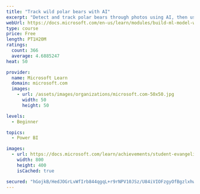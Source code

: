 ```yaml
---
title: "Track wild polar bears with AI"
excerpt: "Detect and track polar bears through photos using AI, then use Power BI to show where polar bears are being spotted."
webUrl: https://docs.microsoft.com/en-us/learn/modules/build-ml-model-with-azure-stream-analytics/
type: course
price: Free
length: PT1H20M
ratings:
  count: 366
  average: 4.6885247
heat: 50

provider:
  name: Microsoft Learn
  domain: microsoft.com
  images:
    - url: /assets/images/organizations/microsoft.com-50x50.jpg
      width: 50
      height: 50

levels:
  - Beginner

topics:
  - Power BI

images:
  - url: https://docs.microsoft.com/learn/achievements/student-evangelism/build-ml-model-with-azure-stream-analytics-badge-social.png
    width: 800
    height: 400
    isCached: true

secured: "hGojkB/HedJOGrLvWfIrb844qgqL+r9rNPV10JSz/U84iVIOFzgyOfBgzlxhwG4QMGaSrI4EtAF8D7N4XepEKllEH50Zc4HQaqi7aQq6tTROKofX6eySZJI/v4r2YG5/AZaFJEzaS1x5rECly+KgLk7jJeZ9f79AOgW0tpmh2TMmpN19dPPre7zKHLBAHXHLi1b17cm0gy/35MdAPShijJ68ss/i2lKHRdhaRnw9xTfwU8NAw67l86T9q3aI3ThEn/nafyos1P2DAnCW3Gbbe5qVG5XIKXSnRNr5HrTl/aieQJ5c2J2F3b6L4xFtqPxKOpv/IvuQDiN/HEuFlNLdQDeKA8tHkmxnRFUL7iMQeRmPgMrRkOpGR1lu0Ii7li9CuqSUu3VJUqw8gBKAUk30R5Qq/r6p2JIbBqFHnjIUhKo=;7IhDkL5t4dzQjvGxkTDiRQ=="
---
```


